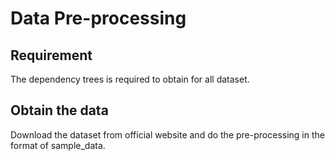 # Data Pre-processing

## Requirement

The dependency trees is required to obtain for all dataset.

## Obtain the data

Download the dataset from official website and do the pre-processing in the format of sample_data.


